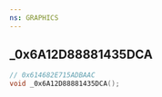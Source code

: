 ```yaml
---
ns: GRAPHICS
---
```

## _0x6A12D88881435DCA

```c
// 0x614682E715ADBAAC
void _0x6A12D88881435DCA();
```

